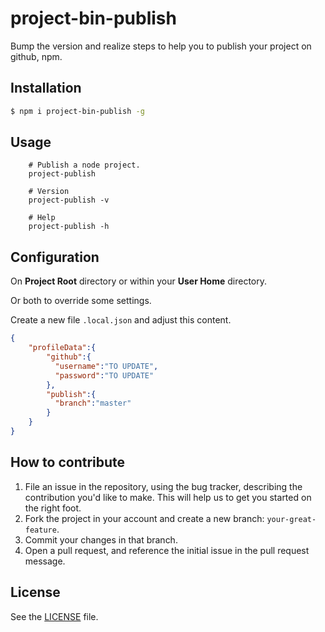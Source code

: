 # project-bin-publish

Bump the version and realize steps to help you to publish your project on github, npm.

## Installation

```sh
$ npm i project-bin-publish -g
```

## Usage

```
    # Publish a node project.
    project-publish
    
    # Version
    project-publish -v
    
    # Help
    project-publish -h
```

## Configuration

On __Project Root__ directory or within your __User Home__ directory.

Or both to override some settings.

Create a new file ```.local.json``` and adjust this content.

```json
{
	"profileData":{
        "github":{
          "username":"TO UPDATE",
          "password":"TO UPDATE"
        },
        "publish":{
          "branch":"master"
        }
	}
}
```


## How to contribute

1. File an issue in the repository, using the bug tracker, describing the
   contribution you'd like to make. This will help us to get you started on the
   right foot.
2. Fork the project in your account and create a new branch:
   `your-great-feature`.
3. Commit your changes in that branch.
4. Open a pull request, and reference the initial issue in the pull request
   message.

## License
See the [LICENSE](./LICENSE) file.
